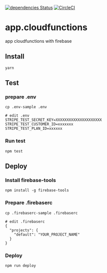 [![dependencies Status](https://david-dm.org/orangesys/app.cloudfunctions/status.svg)](https://david-dm.org/orangesys/app.cloudfunctions)
[![CircleCI](https://circleci.com/gh/orangesys/app.cloudfunctions.svg?style=svg)](https://circleci.com/gh/orangesys/app.cloudfunctions)
# app.cloudfunctions

app cloudfunctions with firebase


## Install

```
yarn
```

## Test

### prepare .env

```
cp .env-sample .env
```

```
# edit .env
STRIPE_TEST_SECRET_KEY=XXXXXXXXXXXXXXXXXXXXX
STRIPE_TEST_CUSTOMER_ID=xxxxxxx
STRIPE_TEST_PLAN_ID=xxxxxx
```

### Run test

```
npm test
```

## Deploy

### Install firebase-tools

```
npm install -g firebase-tools
```

### Prepare .firebaserc

```
cp .firebaserc-sample .firebaserc
```

```
# edit .firebaserc
{
  "projects": {
    "default": "YOUR_PROJECT_NAME"
  }
}
```

### Deploy

```
npm run deploy
```